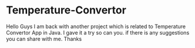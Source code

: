# Temperature-Convertor
Hello Guys I am back with another project which is related to Temperature Convertor App in Java. I gave it a try so can you.  if there is any suggestions you can share with me. Thanks
